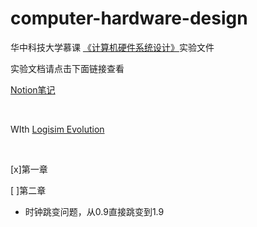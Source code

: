 # computer-hardware-design

华中科技大学慕课 [《计算机硬件系统设计》](https://www.icourse163.org/course/HUST-1205809816 "华科计算机硬件系统设计慕课")实验文件

实验文档请点击下面链接查看

[Notion笔记](https://www.notion.so/loyio/15a859989af04ae6aae552f269fa51e8)

</br>

WIth [Logisim Evolution](https://github.com/reds-heig/logisim-evolution)



</br>

[x]第一章

[ ]第二章

- 时钟跳变问题，从0.9直接跳变到1.9